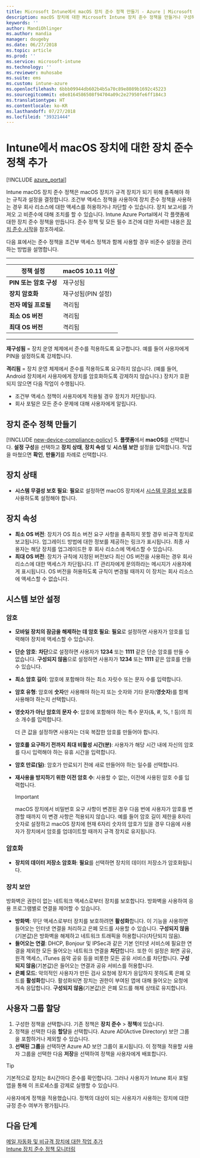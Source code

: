 ```yaml
---
title: Microsoft Intune에서 macOS 장치 준수 정책 만들기 - Azure | Microsoft Docs
description: macOS 장치에 대한 Microsoft Intune 장치 준수 정책을 만들거나 구성하여 시스템 무결성 보호 사용, 최소 및 최대 운영 체제 버전 설정, 암호 요구 사항 선택, 데이터 저장소 암호화 등을 수행합니다.
keywords: ''
author: MandiOhlinger
ms.author: mandia
manager: dougeby
ms.date: 06/27/2018
ms.topic: article
ms.prod: ''
ms.service: microsoft-intune
ms.technology: ''
ms.reviewer: muhosabe
ms.suite: ems
ms.custom: intune-azure
ms.openlocfilehash: 6bbb09944db602b4b5a70c89e8089b1692c45223
ms.sourcegitcommit: e8e8164586508f94704a09c2e27950fe6ff184c3
ms.translationtype: HT
ms.contentlocale: ko-KR
ms.lasthandoff: 07/27/2018
ms.locfileid: "39321444"
---
```

# <a name="add-a-device-compliance-policy-for-macos-devices-with-intune"></a>Intune에서 macOS 장치에 대한 장치 준수 정책 추가

[!INCLUDE [azure_portal](./includes/azure_portal.md)]

Intune macOS 장치 준수 정책은 macOS 장치가 규격 장치가 되기 위해 충족해야 하는 규칙과 설정을 결정합니다. 조건부 액세스 정책을 사용하여 장치 준수 정책을 사용하는 경우 회사 리소스에 대한 액세스를 허용하거나 차단할 수 있습니다. 장치 보고서를 가져오 고 비준수에 대해 조치를 할 수 있습니다. Intune Azure Portal에서 각 플랫폼에 대한 장치 준수 정책을 만듭니다. 준수 정책 및 모든 필수 조건에 대한 자세한 내용은 [장치 준수 시작](device-compliance-get-started.md)을 참조하세요.

다음 표에서는 준수 정책을 조건부 액세스 정책과 함께 사용할 경우 비준수 설정을 관리하는 방법을 설명합니다.

---------------------------

| 정책 설정 | macOS 10.11 이상 |
| --- | --- |
| **PIN 또는 암호 구성** | 재구성됨 |   
| **장치 암호화** | 재구성됨(PIN 설정) |
| **전자 메일 프로필** | 격리됨 |
|**최소 OS 버전** | 격리됨 |
| **최대 OS 버전** | 격리됨 |

---------------------------

**재구성됨** = 장치 운영 체제에서 준수를 적용하도록 요구합니다. 예를 들어 사용자에게 PIN을 설정하도록 강제합니다.

**격리됨** = 장치 운영 체제에서 준수를 적용하도록 요구하지 않습니다. (예를 들어, Android 장치에서 사용자에게 장치를 암호화하도록 강제하지 않습니다.) 장치가 호환되지 않으면 다음 작업이 수행됩니다.

- 조건부 액세스 정책이 사용자에게 적용될 경우 장치가 차단됩니다.
- 회사 포털은 모든 준수 문제에 대해 사용자에게 알립니다.

## <a name="create-a-device-compliance-policy"></a>장치 준수 정책 만들기

[!INCLUDE [new-device-compliance-policy](./includes/new-device-compliance-policy.md)]
5. **플랫폼**에서 **macOS**를 선택합니다. **설정 구성**을 선택하고 **장치 상태**, **장치 속성** 및 **시스템 보안** 설정을 입력합니다. 작업을 마쳤으면 **확인**, **만들기**를 차례로 선택합니다.

## <a name="device-health"></a>장치 상태

- **시스템 무결성 보호 필요**: **필요**로 설정하면 macOS 장치에서 [시스템 무결성 보호](https://support.apple.com/HT204899)를 사용하도록 설정해야 합니다.

## <a name="device-properties"></a>장치 속성

- **최소 OS 버전**: 장치가 OS 최소 버전 요구 사항을 충족하지 못할 경우 비규격 장치로 보고됩니다. 업그레이드 방법에 대한 정보를 제공하는 링크가 표시됩니다. 최종 사용자는 해당 장치를 업그레이드한 후 회사 리소스에 액세스할 수 있습니다.
- **최대 OS 버전**: 장치가 규칙에 지정된 버전보다 최신 OS 버전을 사용하는 경우 회사 리소스에 대한 액세스가 차단됩니다. IT 관리자에게 문의하라는 메시지가 사용자에게 표시됩니다. OS 버전을 허용하도록 규칙이 변경될 때까지 이 장치는 회사 리소스에 액세스할 수 없습니다.

## <a name="system-security-settings"></a>시스템 보안 설정

### <a name="password"></a>암호

- **모바일 장치의 잠금을 해제하는 데 암호 필요**: **필요**로 설정하면 사용자가 암호를 입력해야 장치에 액세스할 수 있습니다.
- **단순 암호**: **차단**으로 설정하면 사용자가 **1234** 또는 **1111** 같은 단순 암호를 만들 수 없습니다. **구성되지 않음**으로 설정하면 사용자가 **1234** 또는 **1111** 같은 암호를 만들 수 있습니다.
- **최소 암호 길이**: 암호에 포함해야 하는 최소 자릿수 또는 문자 수를 입력합니다.
- **암호 유형**: 암호에 **숫자**만 사용해야 하는지 또는 숫자와 기타 문자(**영숫자**)를 함께 사용해야 하는지 선택합니다.
- **영숫자가 아닌 암호의 문자 수**: 암호에 포함해야 하는 특수 문자(&, #, %, ! 등)의 최소 개수를 입력합니다.

    더 큰 값을 설정하면 사용자는 더욱 복잡한 암호를 만들어야 합니다.

- **암호를 요구하기 전까지 최대 비활성 시간(분)**: 사용자가 해당 시간 내에 자신의 암호를 다시 입력해야 하는 유휴 시간을 입력합니다.
- **암호 만료(일)**: 암호가 만료되기 전에 새로 만들어야 하는 일수를 선택합니다.
- **재사용을 방지하기 위한 이전 암호 수**: 사용할 수 없는, 이전에 사용된 암호 수를 입력합니다.

    > [!IMPORTANT]
    > macOS 장치에서 비밀번호 요구 사항이 변경된 경우 다음 번에 사용자가 암호를 변경할 때까지 이 변경 사항은 적용되지 않습니다. 예를 들어 암호 길이 제한을 8자리 숫자로 설정하고 macOS 장치에 현재 6자리 숫자의 암호가 있을 경우 다음에 사용자가 장치에서 암호를 업데이트할 때까지 규격 장치로 유지됩니다.

### <a name="encryption"></a>암호화

- **장치의 데이터 저장소 암호화**: **필요**를 선택하면 장치의 데이터 저장소가 암호화됩니다.

### <a name="device-security"></a>장치 보안
방화벽은 권한이 없는 네트워크 액세스로부터 장치를 보호합니다. 방화벽을 사용하여 응용 프로그램별로 연결을 제어할 수 있습니다. 

- **방화벽**: 무단 액세스로부터 장치를 보호하려면 **활성화**합니다. 이 기능을 사용하면 들어오는 인터넷 연결을 처리하고 은폐 모드를 사용할 수 있습니다. **구성되지 않음**(기본값)은 방화벽을 해제하고 네트워크 트래픽을 허용합니다(차단되지 않음).
- **들어오는 연결**: DHCP, Bonjour 및 IPSec과 같은 기본 인터넷 서비스에 필요한 연결을 제외한 모든 들어오는 네트워크 연결을 **차단**합니다. 또한 이 설정은 화면 공유, 원격 액세스, iTunes 음악 공유 등을 비롯한 모든 공유 서비스를 차단합니다. **구성되지 않음**(기본값)은 들어오는 연결과 공유 서비스를 허용합니다. 
- **은폐 모드**: 악의적인 사용자가 만든 검사 요청에 장치가 응답하지 못하도록 은폐 모드를 **활성화**합니다. 활성화되면 장치는 권한이 부여된 앱에 대해 들어오는 요청에 계속 응답합니다. **구성되지 않음**(기본값)은 은폐 모드를 해제 상태로 유지합니다.

## <a name="assign-user-groups"></a>사용자 그룹 할당

1. 구성한 정책을 선택합니다. 기존 정책은 **장치 준수** > **정책**에 있습니다.
2. 정책을 선택한 다음 **할당**을 선택합니다. Azure AD(Active Directory) 보안 그룹을 포함하거나 제외할 수 있습니다.
3. **선택된 그룹**을 선택하면 Azure AD 보안 그룹이 표시됩니다. 이 정책을 적용할 사용자 그룹을 선택한 다음 **저장**을 선택하여 정책을 사용자에게 배포합니다.

> [!TIP]
> 기본적으로 장치는 8시간마다 준수를 확인합니다. 그러나 사용자가 Intune 회사 포털 앱을 통해 이 프로세스를 강제로 실행할 수 있습니다.

사용자에게 정책을 적용했습니다. 정책의 대상이 되는 사용자가 사용하는 장치에 대한 규정 준수 여부가 평가됩니다.

## <a name="next-steps"></a>다음 단계
[메일 자동화 및 비규격 장치에 대한 작업 추가](actions-for-noncompliance.md)  
[Intune 장치 준수 정책 모니터링](compliance-policy-monitor.md)
